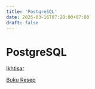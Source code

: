 ```yaml
---
title: 'PostgreSQL'
date: 2025-03-16T07:20:00+07:00
draft: false
---
```


# PostgreSQL

[Ikhtisar](./ikhtisar/)

[Buku Resep](./buku-resep/)
